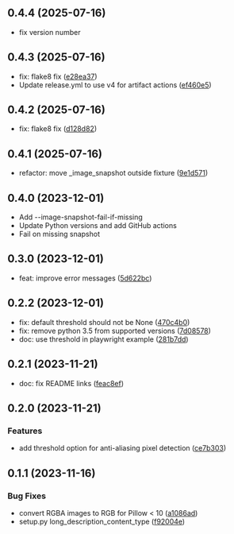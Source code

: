 ##  0.4.4 (2025-07-16)

* fix version number


## 0.4.3  (2025-07-16)

* fix: flake8 fix ([e28ea37](https://github.com/bmihelac/pytest-image-snapshot/commit/e28ea37))
* Update release.yml to use v4  for artifact actions ([ef460e5](https://github.com/bmihelac/pytest-image-snapshot/commit/ef460e5))



## 0.4.2 (2025-07-16)

* fix: flake8 fix ([d128d82](https://github.com/bmihelac/pytest-image-snapshot/commit/d128d82))


## 0.4.1 (2025-07-16)

* refactor: move _image_snapshot outside fixture ([9e1d571](https://github.com/bmihelac/pytest-image-snapshot/commit/9e1d571))



## 0.4.0 (2023-12-01)

* Add --image-snapshot-fail-if-missing
* Update Python versions and add GitHub actions
* Fail on missing snapshot

## 0.3.0 (2023-12-01)

* feat: improve error messages ([5d622bc](https://github.com/bmihelac/pytest-image-snapshot/commit/5d622bc))

## 0.2.2 (2023-12-01)

* fix: default threshold should not be None ([470c4b0](https://github.com/bmihelac/pytest-image-snapshot/commit/470c4b0))
* fix: remove python 3.5 from supported versions ([7d08578](https://github.com/bmihelac/pytest-image-snapshot/commit/7d08578))
* doc: use threshold in playwright example ([281b7dd](https://github.com/bmihelac/pytest-image-snapshot/commit/281b7dd))



## 0.2.1 (2023-11-21)

* doc: fix README links ([feac8ef](https://github.com/bmihelac/pytest-image-snapshot/commit/feac8ef))


## 0.2.0 (2023-11-21)

### Features

* add threshold option for anti-aliasing pixel detection ([ce7b303](https://github.com/bmihelac/pytest-image-snapshot/commit/ce7b303fa41cad906995f11ad60719c379ced935))

## 0.1.1 (2023-11-16)


### Bug Fixes

* convert RGBA images to RGB for Pillow < 10 ([a1086ad](https://github.com/bmihelac/pytest-image-snapshot/commit/a1086adb10f2d2e0c6f03b59835982974653b12a))
* setup.py long_description_content_type ([f92004e](https://github.com/bmihelac/pytest-image-snapshot/commit/f92004ebe2821787801641789e957c4f019ed2ef))
